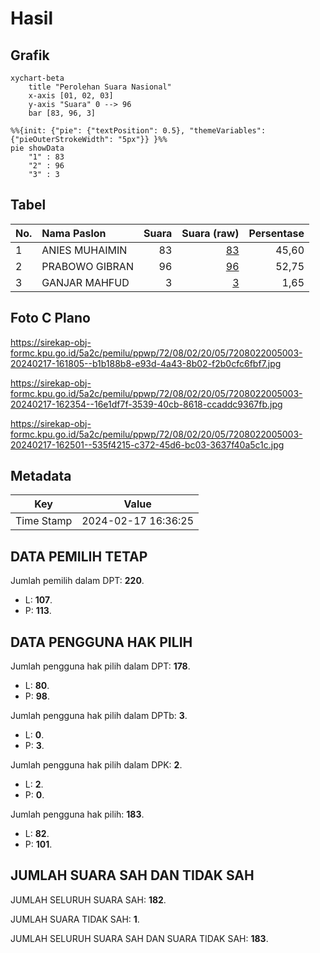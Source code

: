 # Hasil

## Grafik

```mermaid
xychart-beta
    title "Perolehan Suara Nasional"
    x-axis [01, 02, 03]
    y-axis "Suara" 0 --> 96
    bar [83, 96, 3]
```

```mermaid
%%{init: {"pie": {"textPosition": 0.5}, "themeVariables": {"pieOuterStrokeWidth": "5px"}} }%%
pie showData
    "1" : 83
    "2" : 96
    "3" : 3
```

## Tabel

| No. | Nama Paslon    | Suara | Suara (raw) | Persentase |
|:--- |:-------------- | -----:| -----------:| ----------:|
| 1   | ANIES MUHAIMIN | 83    | [83][p-1]   | 45,60      |
| 2   | PRABOWO GIBRAN | 96    | [96][p-2]   | 52,75      |
| 3   | GANJAR MAHFUD  | 3     | [3][p-3]    | 1,65       |


[p-1]: https://github.com/gigit-pemilu/pemilu-2024/blob/main/pilpres/hitung-suara/sub/72-sulawesi-tengah/sub/08-parigi-moutong/sub/02-ampibabo/sub/2005-tolole/sub/003-tps/sub/paslon-1.txt
[p-2]: https://github.com/gigit-pemilu/pemilu-2024/blob/main/pilpres/hitung-suara/sub/72-sulawesi-tengah/sub/08-parigi-moutong/sub/02-ampibabo/sub/2005-tolole/sub/003-tps/sub/paslon-2.txt
[p-3]: https://github.com/gigit-pemilu/pemilu-2024/blob/main/pilpres/hitung-suara/sub/72-sulawesi-tengah/sub/08-parigi-moutong/sub/02-ampibabo/sub/2005-tolole/sub/003-tps/sub/paslon-3.txt

## Foto C Plano

https://sirekap-obj-formc.kpu.go.id/5a2c/pemilu/ppwp/72/08/02/20/05/7208022005003-20240217-161805--b1b188b8-e93d-4a43-8b02-f2b0cfc6fbf7.jpg

https://sirekap-obj-formc.kpu.go.id/5a2c/pemilu/ppwp/72/08/02/20/05/7208022005003-20240217-162354--16e1df7f-3539-40cb-8618-ccaddc9367fb.jpg

https://sirekap-obj-formc.kpu.go.id/5a2c/pemilu/ppwp/72/08/02/20/05/7208022005003-20240217-162501--535f4215-c372-45d6-bc03-3637f40a5c1c.jpg


## Metadata

| Key        | Value               |
| ---------- | ------------------- |
| Time Stamp | 2024-02-17 16:36:25 |


## DATA PEMILIH TETAP

Jumlah pemilih dalam DPT: **220**.
 * L: **107**.
 * P: **113**.

## DATA PENGGUNA HAK PILIH

Jumlah pengguna hak pilih dalam DPT: **178**.
 * L: **80**.
 * P: **98**.

Jumlah pengguna hak pilih dalam DPTb: **3**.
 * L: **0**.
 * P: **3**.

Jumlah pengguna hak pilih dalam DPK: **2**.
 * L: **2**.
 * P: **0**.

Jumlah pengguna hak pilih: **183**.
 * L: **82**.
 * P: **101**.

## JUMLAH SUARA SAH DAN TIDAK SAH

JUMLAH SELURUH SUARA SAH: **182**.

JUMLAH SUARA TIDAK SAH: **1**.

JUMLAH SELURUH SUARA SAH DAN SUARA TIDAK SAH: **183**.


